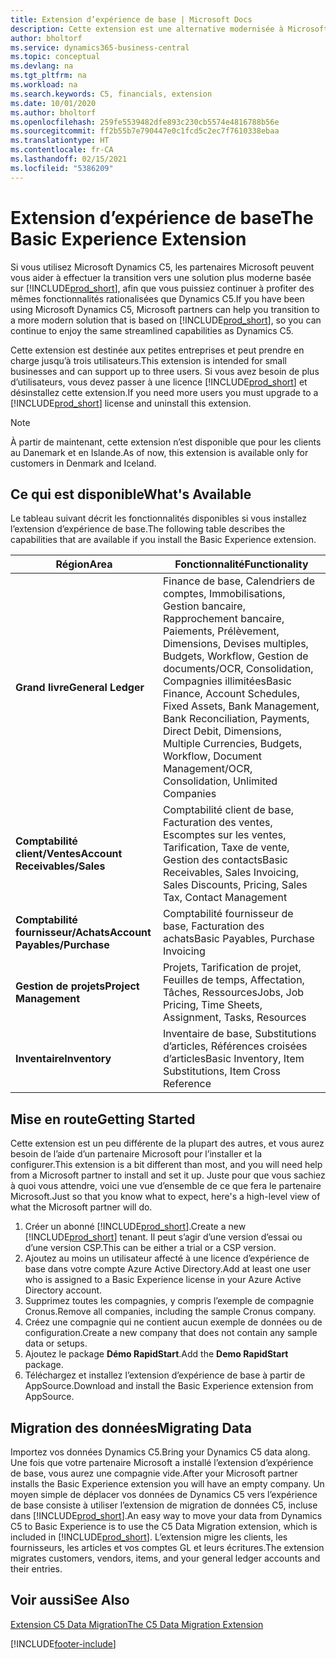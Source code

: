 ```yaml
---
title: Extension d’expérience de base | Microsoft Docs
description: Cette extension est une alternative modernisée à Microsoft Dynamics C5.
author: bholtorf
ms.service: dynamics365-business-central
ms.topic: conceptual
ms.devlang: na
ms.tgt_pltfrm: na
ms.workload: na
ms.search.keywords: C5, financials, extension
ms.date: 10/01/2020
ms.author: bholtorf
ms.openlocfilehash: 259fe5539482dfe893c230cb5574e4816788b56e
ms.sourcegitcommit: ff2b55b7e790447e0c1fcd5c2ec7f7610338ebaa
ms.translationtype: HT
ms.contentlocale: fr-CA
ms.lasthandoff: 02/15/2021
ms.locfileid: "5386209"
---
```

# <a name="the-basic-experience-extension"></a><span data-ttu-id="afe0d-103">Extension d’expérience de base</span><span class="sxs-lookup"><span data-stu-id="afe0d-103">The Basic Experience Extension</span></span>
<span data-ttu-id="afe0d-104">Si vous utilisez Microsoft Dynamics C5, les partenaires Microsoft peuvent vous aider à effectuer la transition vers une solution plus moderne basée sur [!INCLUDE[prod_short](includes/prod_short.md)], afin que vous puissiez continuer à profiter des mêmes fonctionnalités rationalisées que Dynamics C5.</span><span class="sxs-lookup"><span data-stu-id="afe0d-104">If you have been using Microsoft Dynamics C5, Microsoft partners can help you transition to a more modern solution that is based on [!INCLUDE[prod_short](includes/prod_short.md)], so you can continue to enjoy the same streamlined capabilities as Dynamics C5.</span></span>

<span data-ttu-id="afe0d-105">Cette extension est destinée aux petites entreprises et peut prendre en charge jusqu’à trois utilisateurs.</span><span class="sxs-lookup"><span data-stu-id="afe0d-105">This extension is intended for small businesses and can support up to three users.</span></span> <span data-ttu-id="afe0d-106">Si vous avez besoin de plus d’utilisateurs, vous devez passer à une licence [!INCLUDE[prod_short](includes/prod_short.md)] et désinstallez cette extension.</span><span class="sxs-lookup"><span data-stu-id="afe0d-106">If you need more users you must upgrade to a [!INCLUDE[prod_short](includes/prod_short.md)] license and uninstall this extension.</span></span>

> [!NOTE]
> <span data-ttu-id="afe0d-107">À partir de maintenant, cette extension n’est disponible que pour les clients au Danemark et en Islande.</span><span class="sxs-lookup"><span data-stu-id="afe0d-107">As of now, this extension is available only for customers in Denmark and Iceland.</span></span> 

## <a name="whats-available"></a><span data-ttu-id="afe0d-108">Ce qui est disponible</span><span class="sxs-lookup"><span data-stu-id="afe0d-108">What's Available</span></span>
<span data-ttu-id="afe0d-109">Le tableau suivant décrit les fonctionnalités disponibles si vous installez l’extension d’expérience de base.</span><span class="sxs-lookup"><span data-stu-id="afe0d-109">The following table describes the capabilities that are available if you install the Basic Experience extension.</span></span>

|<span data-ttu-id="afe0d-110">Région</span><span class="sxs-lookup"><span data-stu-id="afe0d-110">Area</span></span>  |<span data-ttu-id="afe0d-111">Fonctionnalité</span><span class="sxs-lookup"><span data-stu-id="afe0d-111">Functionality</span></span>  |
|---------|---------|
|<span data-ttu-id="afe0d-112">**Grand livre**</span><span class="sxs-lookup"><span data-stu-id="afe0d-112">**General Ledger**</span></span> |<span data-ttu-id="afe0d-113">Finance de base, Calendriers de comptes, Immobilisations, Gestion bancaire, Rapprochement bancaire, Paiements, Prélèvement, Dimensions, Devises multiples, Budgets, Workflow, Gestion de documents/OCR, Consolidation, Compagnies illimitées</span><span class="sxs-lookup"><span data-stu-id="afe0d-113">Basic Finance, Account Schedules, Fixed Assets, Bank Management, Bank Reconciliation, Payments, Direct Debit, Dimensions, Multiple Currencies, Budgets, Workflow, Document Management/OCR, Consolidation, Unlimited Companies</span></span>|
|<span data-ttu-id="afe0d-114">**Comptabilité client/Ventes**</span><span class="sxs-lookup"><span data-stu-id="afe0d-114">**Account Receivables/Sales**</span></span> |<span data-ttu-id="afe0d-115">Comptabilité client de base, Facturation des ventes, Escomptes sur les ventes, Tarification, Taxe de vente, Gestion des contacts</span><span class="sxs-lookup"><span data-stu-id="afe0d-115">Basic Receivables, Sales Invoicing, Sales Discounts, Pricing, Sales Tax, Contact Management</span></span> |
|<span data-ttu-id="afe0d-116">**Comptabilité fournisseur/Achats**</span><span class="sxs-lookup"><span data-stu-id="afe0d-116">**Account Payables/Purchase**</span></span> |<span data-ttu-id="afe0d-117">Comptabilité fournisseur de base, Facturation des achats</span><span class="sxs-lookup"><span data-stu-id="afe0d-117">Basic Payables, Purchase Invoicing</span></span> |
|<span data-ttu-id="afe0d-118">**Gestion de projets**</span><span class="sxs-lookup"><span data-stu-id="afe0d-118">**Project Management**</span></span> |<span data-ttu-id="afe0d-119">Projets, Tarification de projet, Feuilles de temps, Affectation, Tâches, Ressources</span><span class="sxs-lookup"><span data-stu-id="afe0d-119">Jobs, Job Pricing, Time Sheets, Assignment, Tasks, Resources</span></span> |
|<span data-ttu-id="afe0d-120">**Inventaire**</span><span class="sxs-lookup"><span data-stu-id="afe0d-120">**Inventory**</span></span> |<span data-ttu-id="afe0d-121">Inventaire de base, Substitutions d’articles, Références croisées d’articles</span><span class="sxs-lookup"><span data-stu-id="afe0d-121">Basic Inventory, Item Substitutions, Item Cross Reference</span></span> |

## <a name="getting-started"></a><span data-ttu-id="afe0d-122">Mise en route</span><span class="sxs-lookup"><span data-stu-id="afe0d-122">Getting Started</span></span>
<span data-ttu-id="afe0d-123">Cette extension est un peu différente de la plupart des autres, et vous aurez besoin de l’aide d’un partenaire Microsoft pour l’installer et la configurer.</span><span class="sxs-lookup"><span data-stu-id="afe0d-123">This extension is a bit different than most, and you will need help from a Microsoft partner to install and set it up.</span></span> <span data-ttu-id="afe0d-124">Juste pour que vous sachiez à quoi vous attendre, voici une vue d’ensemble de ce que fera le partenaire Microsoft.</span><span class="sxs-lookup"><span data-stu-id="afe0d-124">Just so that you know what to expect, here's a high-level view of what the Microsoft partner will do.</span></span>

1. <span data-ttu-id="afe0d-125">Créer un abonné [!INCLUDE[prod_short](includes/prod_short.md)].</span><span class="sxs-lookup"><span data-stu-id="afe0d-125">Create a new [!INCLUDE[prod_short](includes/prod_short.md)] tenant.</span></span> <span data-ttu-id="afe0d-126">Il peut s’agir d’une version d’essai ou d’une version CSP.</span><span class="sxs-lookup"><span data-stu-id="afe0d-126">This can be either a trial or a CSP version.</span></span>
2. <span data-ttu-id="afe0d-127">Ajoutez au moins un utilisateur affecté à une licence d’expérience de base dans votre compte Azure Active Directory.</span><span class="sxs-lookup"><span data-stu-id="afe0d-127">Add at least one user who is assigned to a Basic Experience license in your Azure Active Directory account.</span></span>
3. <span data-ttu-id="afe0d-128">Supprimez toutes les compagnies, y compris l’exemple de compagnie Cronus.</span><span class="sxs-lookup"><span data-stu-id="afe0d-128">Remove all companies, including the sample Cronus company.</span></span>
4. <span data-ttu-id="afe0d-129">Créez une compagnie qui ne contient aucun exemple de données ou de configuration.</span><span class="sxs-lookup"><span data-stu-id="afe0d-129">Create a new company that does not contain any sample data or setups.</span></span>
5. <span data-ttu-id="afe0d-130">Ajoutez le package **Démo RapidStart**.</span><span class="sxs-lookup"><span data-stu-id="afe0d-130">Add the **Demo RapidStart** package.</span></span> <!--what does the pockage contain?-->
6. <span data-ttu-id="afe0d-131">Téléchargez et installez l’extension d’expérience de base à partir de AppSource.</span><span class="sxs-lookup"><span data-stu-id="afe0d-131">Download and install the Basic Experience extension from AppSource.</span></span>

## <a name="migrating-data"></a><span data-ttu-id="afe0d-132">Migration des données</span><span class="sxs-lookup"><span data-stu-id="afe0d-132">Migrating Data</span></span>
<span data-ttu-id="afe0d-133">Importez vos données Dynamics C5.</span><span class="sxs-lookup"><span data-stu-id="afe0d-133">Bring your Dynamics C5 data along.</span></span> <span data-ttu-id="afe0d-134">Une fois que votre partenaire Microsoft a installé l’extension d’expérience de base, vous aurez une compagnie vide.</span><span class="sxs-lookup"><span data-stu-id="afe0d-134">After your Microsoft partner installs the Basic Experience extension you will have an empty company.</span></span> <span data-ttu-id="afe0d-135">Un moyen simple de déplacer vos données de Dynamics C5 vers l’expérience de base consiste à utiliser l’extension de migration de données C5, incluse dans [!INCLUDE[prod_short](includes/prod_short.md)].</span><span class="sxs-lookup"><span data-stu-id="afe0d-135">An easy way to move your data from Dynamics C5 to Basic Experience is to use the C5 Data Migration extension, which is included in [!INCLUDE[prod_short](includes/prod_short.md)].</span></span> <span data-ttu-id="afe0d-136">L’extension migre les clients, les fournisseurs, les articles et vos comptes GL et leurs écritures.</span><span class="sxs-lookup"><span data-stu-id="afe0d-136">The extension migrates customers, vendors, items, and your general ledger accounts and their entries.</span></span>

## <a name="see-also"></a><span data-ttu-id="afe0d-137">Voir aussi</span><span class="sxs-lookup"><span data-stu-id="afe0d-137">See Also</span></span>
[<span data-ttu-id="afe0d-138">Extension C5 Data Migration</span><span class="sxs-lookup"><span data-stu-id="afe0d-138">The C5 Data Migration Extension</span></span>](ui-extensions-c5-data-migration.md)

[!INCLUDE[footer-include](includes/footer-banner.md)]